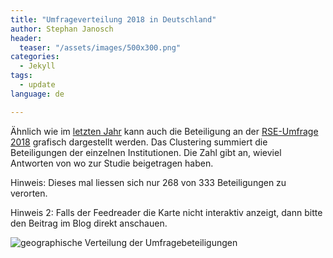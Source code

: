 ```yaml
---
title: "Umfrageverteilung 2018 in Deutschland"
author: Stephan Janosch
header:
  teaser: "/assets/images/500x300.png"
categories: 
  - Jekyll
tags:
  - update
language: de

---
```


Ähnlich wie im [letzten Jahr](/blog/2018/03/06/verteilung-der-umfrage-in-deutschland.html) kann auch die Beteiligung an der [RSE-Umfrage 2018](https://github.com/softwaresaved/international-survey/tree/master/analysis/2018) grafisch dargestellt werden. Das Clustering summiert die Beteiligungen der einzelnen Institutionen. Die Zahl gibt an, wieviel Antworten von wo zur Studie beigetragen haben.   

Hinweis: Dieses mal liessen sich nur 268 von 333 Beteiligungen zu verorten.

Hinweis 2: Falls der Feedreader die Karte nicht interaktiv anzeigt, dann bitte den Beitrag im Blog direkt anschauen.


<noscript>
<img src="/assets/img/blog/2019/deRSE_survey_geom_distr_2018.jpg" alt="geographische Verteilung der Umfragebeteiligungen">
</noscript>
<div id="map2018" style="height:1100px;"></div>

<script type="text/javascript" src="{{ '/assets/js/leaflet/leaflet.js' | prepend: site.baseurl_root }}"></script>
<script type="text/javascript" src="{{ '/assets/js/leaflet/leaflet.markercluster.js' | prepend: site.baseurl_root }}"></script>
<script type="text/javascript">


function onEachFeature(feature, layer) {
    if (feature.properties && feature.properties.popupContent) {
        layer.bindPopup(feature.properties.popupContent);
    }
}

function myPointToLayer(geoJsonPoint, latlng) {
             return L.marker(latlng, {icon: L.divIcon({className: 'survey-icon',iconSize: new L.Point(20, 20),html:geoJsonPoint.properties.value})}); 
}

var map2018 = L.map('map2018').setView([51.000,10.316], 7);

L.tileLayer('https://{s}.tile.osm.org/{z}/{x}/{y}.png', {
    attribution: '&copy; <a href="http://osm.org/copyright">OpenStreetMap</a> contributors'
}).addTo(map2018);

{% include js/survey2018.js %}

function myClustering(cluster) {
		var childCount = cluster.getChildCount();
		var c = ' marker-cluster-';
		if (childCount < 10) {
			c += 'small';
		} else if (childCount < 100) {
			c += 'medium';
		} else {
			c += 'large';
		}
		var markers = cluster.getAllChildMarkers();
		var n = 0;
        for (var i = 0; i < markers.length; i++) 
        {
        	n += markers[i].feature.properties.value;
        }
		return new L.DivIcon({ html: '<div><span>' + n + '</span></div>', className: 'marker-cluster' + c, iconSize: new L.Point(40, 40) });
}

var surveyGroup2018 = L.markerClusterGroup(
	{
		iconCreateFunction:myClustering
	}
);
var surveyLayer2018 = 	L.geoJSON(surveyFeatures2018, {
                                     	onEachFeature: onEachFeature,
                                     	pointToLayer:myPointToLayer
                                     }
               	  );
surveyGroup2018.addLayer(surveyLayer2018);
map2018.addLayer(surveyGroup2018);

</script>